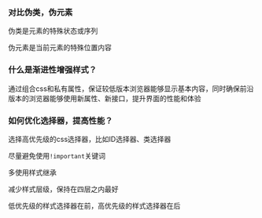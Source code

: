 ### 对比伪类，伪元素

伪类是元素的特殊状态或序列

伪元素是当前元素的特殊位置内容

### 什么是渐进性增强样式？

通过组合css和私有属性，保证较低版本浏览器能够显示基本内容，同时确保前沿版本的浏览器能够使用新属性、新接口，提升界面的性能和体验

### 如何优化选择器，提高性能？

选择高优先级的css选择器，比如ID选择器、类选择器

尽量避免使用`!important`关键词

多使用样式继承

减少样式层级，保持在四层之内最好

低优先级的样式选择器在前，高优先级的样式选择器在后
